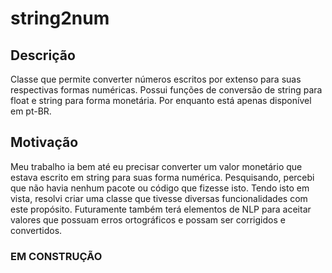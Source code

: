 # string2num

## Descrição
Classe que permite converter números escritos por extenso para suas respectivas formas numéricas. Possui funções de conversão de string para float e string para forma monetária. Por enquanto está apenas disponível em pt-BR.

## Motivação
Meu trabalho ia bem até eu precisar converter um valor monetário que estava escrito em string para suas forma numérica. Pesquisando, percebi que não havia nenhum pacote ou código que fizesse isto. Tendo isto em vista, resolvi criar uma classe que tivesse diversas funcionalidades com este propósito. Futuramente também terá elementos de NLP para aceitar valores que possuam erros ortográficos e possam ser corrigidos e convertidos.

### EM CONSTRUÇÃO
